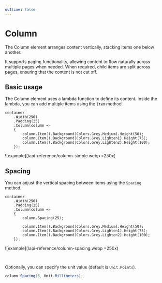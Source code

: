 ```yaml
---
outline: false
---
```



# Column

The Column element arranges content vertically, stacking items one below another. 

It supports paging functionality, allowing content to flow naturally across multiple pages when needed.
When required, child items are split across pages, ensuring that the content is not cut off.


## Basic usage

The Column element uses a lambda function to define its content. 
Inside the lambda, you can add multiple items using the `Item` method.

```c#{4-9}
container
    .Width(250)
    .Padding(25)
    .Column(column =>
    {
        column.Item().Background(Colors.Grey.Medium).Height(50);
        column.Item().Background(Colors.Grey.Lighten1).Height(75);
        column.Item().Background(Colors.Grey.Lighten2).Height(100);
    });
```

![example](/api-reference/column-simple.webp =250x)


## Spacing

You can adjust the vertical spacing between items using the `Spacing` method.

```c#{6}
container
    .Width(250)
    .Padding(25)
    .Column(column =>
    {
        column.Spacing(25);
        
        column.Item().Background(Colors.Grey.Medium).Height(50);
        column.Item().Background(Colors.Grey.Lighten1).Height(75);
        column.Item().Background(Colors.Grey.Lighten2).Height(100);
    });
```

![example](/api-reference/column-spacing.webp =250x)

<br>

Optionally, you can specify the unit value (default is `Unit.Points`).

```c#
column.Spacing(5, Unit.Millimeters);
```

<!--@include: tip-unit.md--> 
